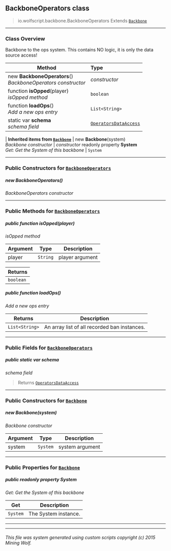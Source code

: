 ## BackboneOperators __class__

>io.wolfscript.backbone.BackboneOperators
>Extends [`Backbone`](Backbone.md)

---

### Class Overview

Backbone to the ops system. This contains NO logic, it is only the data source access!

Method | Type   
--- | :--- 
new __BackboneOperators__() <br> _BackboneOperators constructor_ | _constructor_
 function __isOpped__(player) <br> _isOpped method_ | `boolean`
 function __loadOps__() <br> _Add a new ops entry_ | `List<String>`
static var __schema__ <br> _schema field_ | [`OperatorsDataAccess`](OperatorsDataAccess.md)
 |
__Inherited items from [`Backbone`](Backbone.md)__ |
new __Backbone__(system) <br> _Backbone constructor_ | _constructor_
 readonly property __System__ <br> _Get: Get the System of this backbone_ | `System`





---

### Public Constructors for [`BackboneOperators`](BackboneOperators.md)

##### <a id='backboneoperators'></a>new __BackboneOperators__() 

_BackboneOperators constructor_


---

### Public Methods for [`BackboneOperators`](BackboneOperators.md)

##### <a id='isopped'></a>public  function __isOpped__(player)

_isOpped method_

Argument | Type | Description  
--- | --- | --- 
player | `String` | player argument

Returns | 
--- | 
`boolean` |


##### <a id='loadops'></a>public  function __loadOps__()

_Add a new ops entry_

Returns | Description
--- | --- 
`List<String>` | An array list of all recorded ban instances.


---

### Public Fields for [`BackboneOperators`](BackboneOperators.md)

##### <a id='schema'></a>public static var __schema__

_schema field_

>Returns
>  [`OperatorsDataAccess`](OperatorsDataAccess.md)

---
### Public Constructors for [`Backbone`](Backbone.md)

##### <a id='backbone'></a>new __Backbone__(system) 

_Backbone constructor_

Argument | Type | Description  
--- | --- | --- 
system | `System` | system argument

---

### Public Properties for [`Backbone`](Backbone.md)

##### <a id='system'></a>public  readonly property __System__

_Get: Get the System of this backbone_

Get | Description
--- | --- 
`System` | The System instance.



---


---


###### This file was system generated using custom scripts copyright (c) 2015 Mining Wolf.
	

